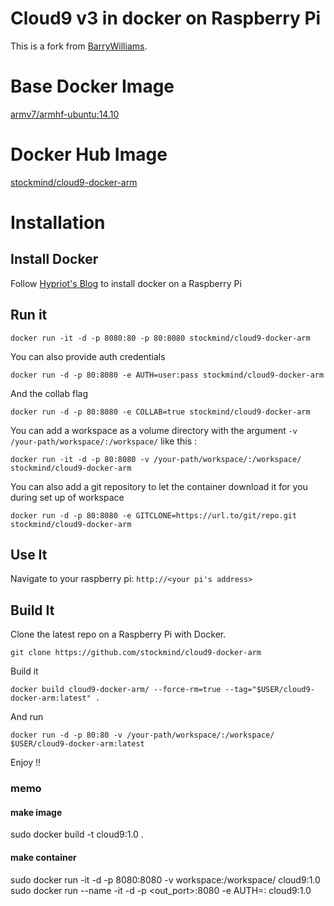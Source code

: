 Cloud9 v3 in docker on Raspberry Pi
=============

This is a fork from [BarryWilliams](https://github.com/BarryWilliams/cloud9-docker-arm).

# Base Docker Image
[armv7/armhf-ubuntu:14.10](https://hub.docker.com/r/armv7/armhf-ubuntu/)

# Docker Hub Image
[stockmind/cloud9-docker-arm](https://hub.docker.com/r/stockmind/cloud9-docker-arm)

# Installation

## Install Docker
Follow [Hypriot's Blog]() to install docker on a Raspberry Pi

## Run it

```
docker run -it -d -p 8080:80 -p 80:8080 stockmind/cloud9-docker-arm
```    
You can also provide auth credentials
```    
docker run -d -p 80:8080 -e AUTH=user:pass stockmind/cloud9-docker-arm
``` 
And the collab flag
```    
docker run -d -p 80:8080 -e COLLAB=true stockmind/cloud9-docker-arm
```

You can add a workspace as a volume directory with the argument `-v /your-path/workspace/:/workspace/` like this :
```
docker run -it -d -p 80:8080 -v /your-path/workspace/:/workspace/ stockmind/cloud9-docker-arm
``` 

You can also add a git repository to let the container download it for you during set up of workspace
```    
docker run -d -p 80:8080 -e GITCLONE=https://url.to/git/repo.git stockmind/cloud9-docker-arm
```

## Use It

Navigate to your raspberry pi: `http://<your pi's address>`

## Build It

Clone the latest repo on a Raspberry Pi with Docker.
```
git clone https://github.com/stockmind/cloud9-docker-arm
```

Build it
```
docker build cloud9-docker-arm/ --force-rm=true --tag="$USER/cloud9-docker-arm:latest" .
```   
And run
```
docker run -d -p 80:80 -v /your-path/workspace/:/workspace/ $USER/cloud9-docker-arm:latest
``` 
Enjoy !!    

### memo
#### make image
sudo docker build -t cloud9:1.0 .
#### make container
sudo docker run -it -d -p 8080:8080 -v workspace:/workspace/  cloud9:1.0
sudo docker run --name <name> -it -d -p <out_port>:8080 -e AUTH=<user>:<password> cloud9:1.0
